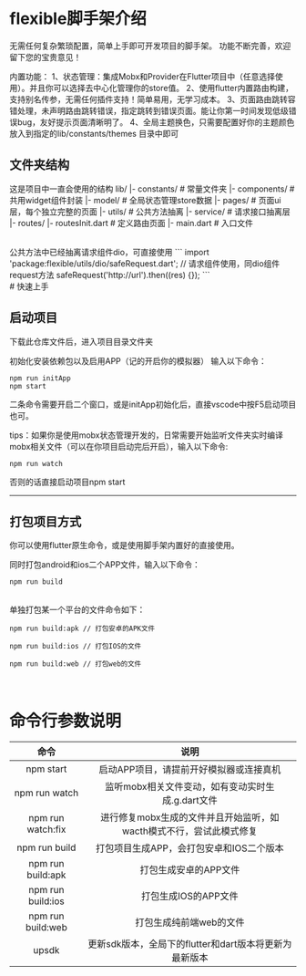 # flexible脚手架介绍

无需任何复杂繁琐配置，简单上手即可开发项目的脚手架。
功能不断完善，欢迎留下您的宝贵意见！

内置功能：
1、状态管理：集成Mobx和Provider在Flutter项目中（任意选择使用）。并且你可以选择去中心化管理你的store值。
2、使用flutter内置路由构建，支持别名传参，无需任何插件支持！简单易用，无学习成本。
3、页面路由跳转容错处理，未声明路由跳转错误，指定跳转到错误页面。能让你第一时间发现低级错误bug，友好提示页面清晰明了。
4、全局主题换色，只需要配置好你的主题颜色放入到指定的lib/constants/themes 目录中即可

## 文件夹结构
这是项目中一直会使用的结构
    lib/
    |- constants/ # 常量文件夹
    |- components/ # 共用widget组件封装
    |- model/ # 全局状态管理store数据
    |- pages/ # 页面ui层，每个独立完整的页面
    |- utils/ # 公共方法抽离
    |- service/ # 请求接口抽离层
    |- routes/
      |- routesInit.dart # 定义路由页面
    |- main.dart # 入口文件

<br/>
公共方法中已经抽离请求组件dio，可直接使用
```
import 'package:flexible/utils/dio/safeRequest.dart';
// 请求组件使用，同dio组件request方法
safeRequest('http://url').then((res) {});
```

<br/>
# 快速上手

## 启动项目
下载此仓库文件后，进入项目目录文件夹

初始化安装依赖包以及启用APP（记的开启你的模拟器）
输入以下命令：
```
npm run initApp
npm start
```
二条命令需要开启二个窗口，或是initApp初始化后，直接vscode中按F5启动项目也可。
<br/>


tips：如果你是使用mobx状态管理开发的，日常需要开始监听文件夹实时编译mobx相关文件（可以在你项目启动完后开启），输入以下命令:

```
npm run watch
```

否则的话直接启动项目npm start

----------

## 打包项目方式
你可以使用flutter原生命令，或是使用脚手架内置好的直接使用。

同时打包android和ios二个APP文件，输入以下命令：

```
npm run build
```

<br/>
单独打包某一个平台的文件命令如下：

```
npm run build:apk // 打包安卓的APK文件

npm run build:ios // 打包IOS的文件

npm run build:web // 打包web的文件
```

<br>

# 命令行参数说明

|       命令        |                                说明                                 |
| :---------------: | :-----------------------------------------------------------------: |
|     npm start     |               启动APP项目，请提前开好模拟器或连接真机               |
|   npm run watch   |          监听mobx相关文件变动，如有变动实时生成.g.dart文件          |
| npm run watch:fix | 进行修复mobx生成的文件并且开始监听，如wacth模式不行，尝试此模式修复 |
|   npm run build   |              打包项目生成APP，会打包安卓和IOS二个版本               |
| npm run build:apk |                        打包生成安卓的APP文件                        |
| npm run build:ios |                        打包生成IOS的APP文件                         |
| npm run build:web |                       打包生成纯前端web的文件                       |
|       upsdk       |       更新sdk版本，全局下的flutter和dart版本将更新为最新版本        |

